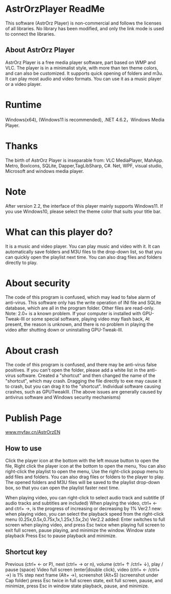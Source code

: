 # AstrOrzPlayer ReadMe
This software (AstrOrz Player) is non-commercial and follows the licenses of all libraries. 
No library has been modified, and only the link mode is used to connect the libraries.
## About AstrOrz Player
AstrOrz Player is a free media player software, part based on WMP and VLC.
The player is in a minimalist style, with more than ten theme colors, and can also be customized. It supports quick opening of folders and m3u.
It can play most audio and video formats. You can use it as a music player or a video player.
# Runtime
Windows(x64), (Windows11 is recommended), .NET 4.6.2，Windows Media Player.
# Thanks
The birth of AstrOrz Player is inseparable from:
VLC MediaPlayer, MahApp. Metro, BoxIcons, SQLite, Dapper,TagLibSharp,
C#. Net, WPF, visual studio, Microsoft and windows media player.
# Note
After version 2.2, the interface of this player mainly supports Windows11. If you use Windows10, please select the theme color that suits your title bar.
# What can this player do?
It is a music and video player. You can play music and video with it.
It can automatically save folders and M3U files to the drop-down list, so that you can quickly open the playlist next time.
You can also drag files and folders directly to play.
# About security
The code of this program is confused, which may lead to false alarm of anti-virus.
This software only has the write operation of INI file and SQLite database, which are all in the program folder. Other files are read-only.
Note: 2.0+ is a known problem. If your computer is installed with GPU-Tweak-III or some special software, playing video may flash back,
At present, the reason is unknown, and there is no problem in playing the video after shutting down or uninstalling GPU-Tweak-III.
# About crash
The code of this program is confused, and there may be anti-virus false positives.
If you can't open the folder, please add a white list in the anti-virus software.
Created a "shortcut" and then changed the name of the "shortcut", which may crash.
Dragging the file directly to exe may cause it to crash, but you can drag it to the "shortcut".
Individual software causing crashes, such as GPUTweakIII.
(The above issues are generally caused by antivirus software and Windows security mechanisms)
# Publish Page
www.myfav.cn/AstrOrzEN
## How to use
Click the player icon at the bottom with the left mouse button to open the file,
Right click the player icon at the bottom to open the menu,
You can also right-click the playlist to open the menu,
Use the right-click popup menu to add files and folders.
You can also drag files or folders to the player to play.
The opened folders and M3U files will be saved to the playlist drop-down box, so that you can open the playlist faster next time.

When playing video, you can right-click to select audio track and subtitle
(if audio tracks and subtitles are included)
When playing the video, ctrl+ ← and ctrl+ →, is the progress of increasing or decreasing by 1%
Ver2.1 new: when playing video, you can select the playback speed from the right-click menu
(0.25x,0.5x,0.75x,1x,1.25x,1.5x,2x)
Ver2.2 added: Enter switches to full screen when playing video, and press Esc twice when playing full screen to exit full screen, pause playing, and minimize the window.
Window state playback Press Esc to pause playback and minimize.

## Shortcut key
Previous (ctrl+ ← or P), next (ctrl+ → or n), volume (ctrl+ ↑ /ctrl+ ↓), play / pause (space)
Video full screen (enter|double click), video (ctrl+ ← /ctrl+ →) is 1% step
next frame (Alt+ →), screenshot (Alt+S) (screenshot under Cap folder)
press Esc twice in full screen state, exit full screen, pause, and minimize, press Esc in window state playback, pause, and minimize.
